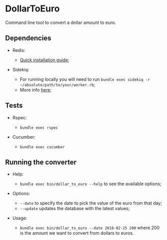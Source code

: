 # DollarToEuro

Command line tool to convert a dollar amount to euro.

## Dependencies

- Redis:
    - [Quick installation guide](https://redis.io/topics/quickstart);

- Sidekiq:
    - For running locally you will need to run `bundle exec sidekiq -r ~/absolute/path/to/your/worker.rb`;
    - More info [here](https://www.youtube.com/watch?v=bfPb1zD91Rg&list=PLjeHh2LSCFrWGT5uVjUuFKAcrcj5kSai1); 

## Tests

- Rspec:
    - `bundle exec rspec`

- Cucumber:
    - `bundle exec cucumber`

## Running the converter

- Help:
    - `bundle exec bin/dollar_to_euro --help` to see the available options;

- Options:
    - `--date` to specify the date to pick the value of the euro from that day;
    - `--update` updates the database with the latest values;

- Usage:
    - `bundle exec bin/dollar_to_euro --date 2018-02-25 200` where 200 is the amount we want to convert from dollars to euros.
